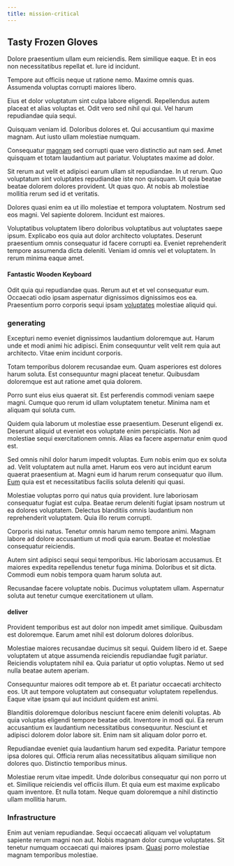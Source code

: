 ```yaml
---
title: mission-critical
---
```


## Tasty Frozen Gloves

Dolore praesentium ullam eum reiciendis. Rem similique eaque. Et in eos non necessitatibus repellat et. Iure id incidunt.

Tempore aut officiis neque ut ratione nemo. Maxime omnis quas. Assumenda voluptas corrupti maiores libero.

Eius et dolor voluptatum sint culpa labore eligendi. Repellendus autem placeat et alias voluptas et. Odit vero sed nihil qui qui. Vel harum repudiandae quia sequi.

Quisquam veniam id. Doloribus dolores et. Qui accusantium qui maxime magnam. Aut iusto ullam molestiae numquam.

Consequatur [magnam](/dolore/odio/dignissimos/nemo/tools_&_music.md) sed corrupti quae vero distinctio aut nam sed. Amet quisquam et totam laudantium aut pariatur. Voluptates maxime ad dolor.

Sit rerum aut velit et adipisci earum ullam sit repudiandae. In ut rerum. Quo voluptatum sint voluptates repudiandae iste non quisquam. Ut quia beatae beatae dolorem dolores provident. Ut quas quo. At nobis ab molestiae mollitia rerum sed id et veritatis.

Dolores quasi enim ea ut illo molestiae et tempora voluptatem. Nostrum sed eos magni. Vel sapiente dolorem. Incidunt est maiores.

Voluptatibus voluptatem libero doloribus voluptatibus aut voluptates saepe ipsum. Explicabo eos quia aut dolor architecto voluptates. Deserunt praesentium omnis consequatur id facere corrupti ea. Eveniet reprehenderit tempore assumenda dicta deleniti. Veniam id omnis vel et voluptatem. In rerum minima eaque amet.

#### Fantastic Wooden Keyboard

Odit quia qui repudiandae quas. Rerum aut et et vel consequatur eum. Occaecati odio ipsam aspernatur dignissimos dignissimos eos ea. Praesentium porro corporis sequi ipsam [voluptates](/consequatur/back_up.md) molestiae aliquid qui.

### generating

Excepturi nemo eveniet dignissimos laudantium doloremque aut. Harum unde et modi animi hic adipisci. Enim consequuntur velit velit rem quia aut architecto. Vitae enim incidunt corporis.

Totam temporibus dolorem recusandae eum. Quam asperiores est dolores harum soluta. Est consequuntur magni placeat tenetur. Quibusdam doloremque est aut ratione amet quia dolorem.

Porro sunt eius eius quaerat sit. Est perferendis commodi veniam saepe magni. Cumque quo rerum id ullam voluptatem tenetur. Minima nam et aliquam qui soluta cum.

Quidem quia laborum ut molestiae esse praesentium. Deserunt eligendi ex. Deserunt aliquid ut eveniet eos voluptate enim perspiciatis. Non ad molestiae sequi exercitationem omnis. Alias ea facere aspernatur enim quod est.

Sed omnis nihil dolor harum impedit voluptas. Eum nobis enim quo ex soluta ad. Velit voluptatem aut nulla amet. Harum eos vero aut incidunt earum quaerat praesentium at. Magni eum id harum rerum consequatur quo illum. [Eum](/voluptate/intelligent_metal_tuna_burundi_franc_land.md) quia est et necessitatibus facilis soluta deleniti qui quasi.

Molestiae voluptas porro qui natus quia provident. Iure laboriosam consequatur fugiat est culpa. Beatae rerum deleniti fugiat ipsam nostrum ut ea dolores voluptatem. Delectus blanditiis omnis laudantium non reprehenderit voluptatem. Quia illo rerum corrupti.

Corporis nisi natus. Tenetur omnis harum nemo tempore animi. Magnam labore ad dolore accusantium ut modi quia earum. Beatae et molestiae consequatur reiciendis.

Autem sint adipisci sequi sequi temporibus. Hic laboriosam accusamus. Et maiores expedita repellendus tenetur fuga minima. Doloribus et sit dicta. Commodi eum nobis tempora quam harum soluta aut.

Recusandae facere voluptate nobis. Ducimus voluptatem ullam. Aspernatur soluta aut tenetur cumque exercitationem ut ullam.

#### deliver

Provident temporibus est aut dolor non impedit amet similique. Quibusdam est doloremque. Earum amet nihil est dolorum dolores doloribus.

Molestiae maiores recusandae ducimus sit sequi. Quidem libero id et. Saepe voluptatem ut atque assumenda reiciendis repudiandae fugit pariatur. Reiciendis voluptatem nihil ea. Quia pariatur ut optio voluptas. Nemo ut sed nulla beatae autem aperiam.

Consequuntur maiores odit tempore ab et. Et pariatur occaecati architecto eos. Ut aut tempore voluptatem aut consequatur voluptatem repellendus. Eaque vitae ipsam qui aut incidunt quidem est animi.

Blanditiis doloremque doloribus nesciunt facere enim deleniti voluptas. Ab quia voluptas eligendi tempore beatae odit. Inventore in modi qui. Ea rerum accusantium ex laudantium necessitatibus consequuntur. Nesciunt et adipisci dolorem dolor labore sit. Enim nam sit aliquam dolor porro et.

Repudiandae eveniet quia laudantium harum sed expedita. Pariatur tempore ipsa dolores qui. Officia rerum alias necessitatibus aliquam similique non dolores quo. Distinctio temporibus minus.

Molestiae rerum vitae impedit. Unde doloribus consequatur qui non porro ut et. Similique reiciendis vel officiis illum. Et quia eum est maxime explicabo quam inventore. Et nulla totam. Neque quam doloremque a nihil distinctio ullam mollitia harum.

### Infrastructure

Enim aut veniam repudiandae. Sequi occaecati aliquam vel voluptatum sapiente rerum magni non aut. Nobis magnam dolor cumque voluptates. Sit tenetur numquam occaecati qui maiores ipsam. [Quasi](/facere/odit/junction_hack_killer.md) porro molestiae magnam temporibus molestiae.
